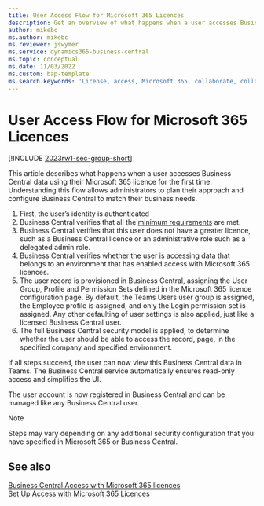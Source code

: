```yaml
---
title: User Access Flow for Microsoft 365 Licences
description: Get an overview of what happens when a user accesses Business Central data using their Microsoft 365 licence for the first time.
author: mikebc
ms.author: mikebc
ms.reviewer: jswymer
ms.service: dynamics365-business-central
ms.topic: conceptual
ms.date: 11/03/2022
ms.custom: bap-template
ms.search.keywords: 'License, access, Microsoft 365, collaborate, collaboration, Teams, Microsoft Teams'
---
```

# User Access Flow for Microsoft 365 Licences

[!INCLUDE [2023rw1-sec-group-short](includes/2023rw1-sec-group-short.md)]

This article describes what happens when a user accesses Business Central data using their Microsoft 365 licence for the first time. Understanding this flow allows administrators to plan their approach and configure Business Central to match their business needs.

1. First, the user’s identity is authenticated 
2. Business Central verifies that all the [minimum requirements](admin-access-with-m365-license.md#minimum-requirements) are met.
3. Business Central verifies that this user does not have a greater licence, such as a Business Central licence or an administrative role such as a delegated admin role. 
4. Business Central verifies whether the user is accessing data that belongs to an environment that has enabled access with Microsoft 365 licences. 
5. The user record is provisioned in Business Central, assigning the User Group, Profile and Permission Sets defined in the Microsoft 365 licence configuration page. By default, the Teams Users user group is assigned, the Employee profile is assigned, and only the Login permission set is assigned. Any other defaulting of user settings is also applied, just like a licensed Business Central user. 
6. The full Business Central security model is applied, to determine whether the user should be able to access the record, page, in the specified company and specified environment. 

If all steps succeed, the user can now view this Business Central data in Teams. The Business Central service automatically ensures read-only access and simplifies the UI. 

The user account is now registered in Business Central and can be managed like any Business Central user.

> [!NOTE]
> Steps may vary depending on any additional security configuration that you have specified in Microsoft 365 or Business Central.

## See also 

[Business Central Access with Microsoft 365 licences](admin-access-with-m365-license.md#minimum-requirements)  
[Set Up Access with Microsoft 365 Licences](admin-access-with-m365-license-setup.md)  
